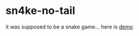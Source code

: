 # sn4ke-no-tail
it was supposed to be a snake game...
here is [demo](http://sn4ke-no-tail.herokuapp.com)
